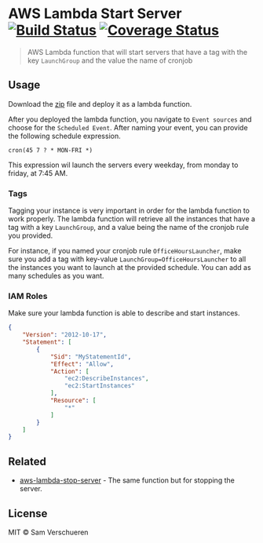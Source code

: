 # AWS Lambda Start Server [![Build Status](https://travis-ci.org/SamVerschueren/aws-lambda-start-server.svg?branch=master)](https://travis-ci.org/SamVerschueren/aws-lambda-start-server) [![Coverage Status](https://coveralls.io/repos/SamVerschueren/aws-lambda-start-server/badge.svg?branch=master&service=github)](https://coveralls.io/github/SamVerschueren/aws-lambda-start-server?branch=master)

> AWS Lambda function that will start servers that have a tag with the key `LaunchGroup` and the value the name of cronjob


## Usage

Download the [zip](https://github.com/SamVerschueren/aws-lambda-start-server/releases) file and deploy it as a lambda function.

After you deployed the lambda function, you navigate to `Event sources` and choose for the `Scheduled Event`. After naming your event, you can provide the following schedule expression.

```
cron(45 7 ? * MON-FRI *)
```

This expression wil launch the servers every weekday, from monday to friday, at 7:45 AM.


### Tags

Tagging your instance is very important in order for the lambda function to work properly. The lambda function will retrieve all the instances that have a tag with a key `LaunchGroup`, and a value being the name of the cronjob rule you provided.

For instance, if you named your cronjob rule `OfficeHoursLauncher`, make sure you add a tag with key-value `LaunchGroup=OfficeHoursLauncher` to all the instances you want to launch at the provided schedule. You can add as many schedules as you want.

### IAM Roles

Make sure your lambda function is able to describe and start instances.

```json
{
    "Version": "2012-10-17",
    "Statement": [
        {
            "Sid": "MyStatementId",
            "Effect": "Allow",
            "Action": [
                "ec2:DescribeInstances",
                "ec2:StartInstances"
            ],
            "Resource": [
                "*"
            ]
        }
    ]
}
```


## Related

- [aws-lambda-stop-server](https://github.com/SamVerschueren/aws-lambda-stop-server) - The same function but for stopping the server.


## License

MIT © Sam Verschueren
